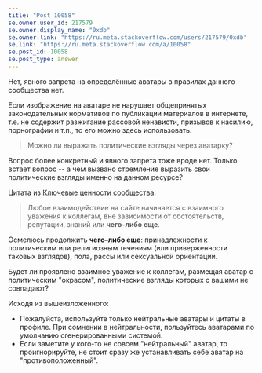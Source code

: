 ```yaml
---
title: "Post 10058"
se.owner.user_id: 217579
se.owner.display_name: "0xdb"
se.owner.link: "https://ru.meta.stackoverflow.com/users/217579/0xdb"
se.link: "https://ru.meta.stackoverflow.com/a/10058"
se.post_id: 10058
se.post_type: answer
---
```

<p>Нет, явного запрета на определённые аватары в правилах данного сообщества нет.</p>

<p>Если изображение на аватаре не нарушает общепринятых законодательных нормативов по публикации материалов в интернете, т.е. не содержит разжигание рассовой ненависти, призывов к насилию, порнографии и т.п., то его можно здесь использовать.</p>

<blockquote>
  <p>Можно ли выражать политические взгляды через аватарку?</p>
</blockquote>

<p>Вопрос более конкретный и явного запрета тоже вроде нет. Только встает вопрос -- а чем вызвано стремление выразить свои политические взгляды именно на данном ресурсе?</p>

<p>Цитата из <a href="https://ru.stackoverflow.com/help/key-values">Ключевые ценности сообщества</a>:</p>

<blockquote>
  <p>Любое взаимодействие на сайте начинается с взаимного уважения к коллегам, вне зависимости от обстоятельств, репутации, знаний или <strong>чего–либо еще</strong>.</p>
</blockquote>

<p>Осмелюсь продолжить <strong>чего–либо еще</strong>: принадлежности к политическим или религиозным течениям (или приверженности таковых взглядов), пола, рассы или сексуальной ориентации.       </p>

<p>Будет ли проявлено взаимное уважение к коллегам, размещая аватар с политическим "окрасом", политические взгляды которых с вашими не совпадают?</p>

<p>Исходя из вышеизложенного: </p>

<ul>
<li>Пожалуйста, используйте только нейтральные аватары и цитаты в профиле. При сомнении в нейтральности, пользуйтесь аватарами по умолчанию сгенерированными системой.</li>
<li>Если заметите у кого-то не совсем "нейтральный" аватар, то проигнорируйте, не стоит сразу же устанавливать себе аватар на "противоположенный".  </li>
</ul>

